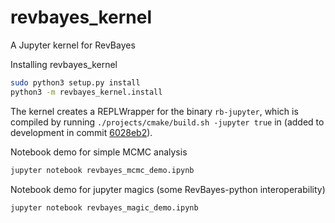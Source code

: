 # revbayes_kernel
A Jupyter kernel for RevBayes

Installing revbayes_kernel

```sh
sudo python3 setup.py install
python3 -m revbayes_kernel.install
```

The kernel creates a REPLWrapper for the binary `rb-jupyter`, which is compiled by running `./projects/cmake/build.sh -jupyter true` in (added to development in commit [6028eb2](https://github.com/revbayes/revbayes/commit/6028eb2925e2910a839e98060768401843a87362)).

Notebook demo for simple MCMC analysis
```sh
jupyter notebook revbayes_mcmc_demo.ipynb
```

Notebook demo for jupyter magics (some RevBayes-python interoperability)
```sh
jupyter notebook revbayes_magic_demo.ipynb
```
